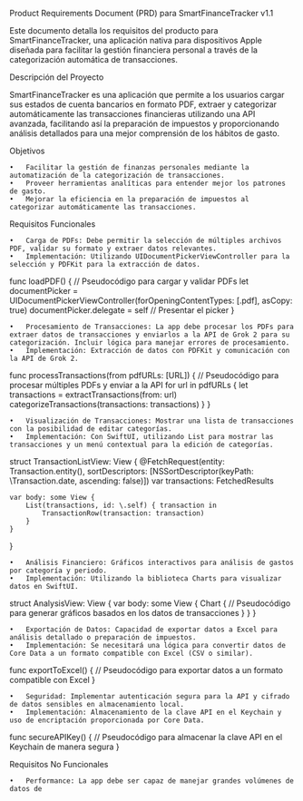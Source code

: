Product Requirements Document (PRD) para SmartFinanceTracker v1.1

Este documento detalla los requisitos del producto para SmartFinanceTracker, una aplicación nativa para dispositivos Apple diseñada para facilitar la gestión financiera personal a través de la categorización automática de transacciones.

Descripción del Proyecto

SmartFinanceTracker es una aplicación que permite a los usuarios cargar sus estados de cuenta bancarios en formato PDF, extraer y categorizar automáticamente las transacciones financieras utilizando una API avanzada, facilitando así la preparación de impuestos y proporcionando análisis detallados para una mejor comprensión de los hábitos de gasto.

Objetivos

	•	Facilitar la gestión de finanzas personales mediante la automatización de la categorización de transacciones.
	•	Proveer herramientas analíticas para entender mejor los patrones de gasto.
	•	Mejorar la eficiencia en la preparación de impuestos al categorizar automáticamente las transacciones.

Requisitos Funcionales

	•	Carga de PDFs: Debe permitir la selección de múltiples archivos PDF, validar su formato y extraer datos relevantes.
	•	Implementación: Utilizando UIDocumentPickerViewController para la selección y PDFKit para la extracción de datos.
func loadPDF() {
    // Pseudocódigo para cargar y validar PDFs
    let documentPicker = UIDocumentPickerViewController(forOpeningContentTypes: [.pdf], asCopy: true)
    documentPicker.delegate = self
    // Presentar el picker
}

	•	Procesamiento de Transacciones: La app debe procesar los PDFs para extraer datos de transacciones y enviarlos a la API de Grok 2 para su categorización. Incluir lógica para manejar errores de procesamiento.
	•	Implementación: Extracción de datos con PDFKit y comunicación con la API de Grok 2.
func processTransactions(from pdfURLs: [URL]) {
    // Pseudocódigo para procesar múltiples PDFs y enviar a la API
    for url in pdfURLs {
        let transactions = extractTransactions(from: url)
        categorizeTransactions(transactions: transactions)
    }
}

	•	Visualización de Transacciones: Mostrar una lista de transacciones con la posibilidad de editar categorías.
	•	Implementación: Con SwiftUI, utilizando List para mostrar las transacciones y un menú contextual para la edición de categorías.
struct TransactionListView: View {
    @FetchRequest(entity: Transaction.entity(), sortDescriptors: [NSSortDescriptor(keyPath: \Transaction.date, ascending: false)]) var transactions: FetchedResults<Transaction>
    
    var body: some View {
        List(transactions, id: \.self) { transaction in
            TransactionRow(transaction: transaction)
        }
    }
}

	•	Análisis Financiero: Gráficos interactivos para análisis de gastos por categoría y periodo.
	•	Implementación: Utilizando la biblioteca Charts para visualizar datos en SwiftUI.
struct AnalysisView: View {
    var body: some View {
        Chart {
            // Pseudocódigo para generar gráficos basados en los datos de transacciones
        }
    }
}

	•	Exportación de Datos: Capacidad de exportar datos a Excel para análisis detallado o preparación de impuestos.
	•	Implementación: Se necesitará una lógica para convertir datos de Core Data a un formato compatible con Excel (CSV o similar).
func exportToExcel() {
    // Pseudocódigo para exportar datos a un formato compatible con Excel
}

	•	Seguridad: Implementar autenticación segura para la API y cifrado de datos sensibles en almacenamiento local.
	•	Implementación: Almacenamiento de la clave API en el Keychain y uso de encriptación proporcionada por Core Data.
func secureAPIKey() {
    // Pseudocódigo para almacenar la clave API en el Keychain de manera segura
}


Requisitos No Funcionales

	•	Performance: La app debe ser capaz de manejar grandes volúmenes de datos de

